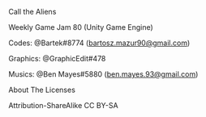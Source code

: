 Call the Aliens

Weekly Game Jam 80 (Unity Game Engine)

Codes: @Bartek#8774 (bartosz.mazur90@gmail.com)

Graphics: @GraphicEdit#478

Musics: @Ben Mayes#5880 (ben.mayes.93@gmail.com)


About The Licenses

Attribution-ShareAlike 
CC BY-SA
